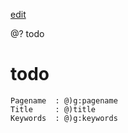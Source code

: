 <a href=todo.md type=text/txt>edit</a>

@? todo

# todo

    Pagename  : @)g:pagename
    Title     : @)title
    Keywords  : @)g:keywords


